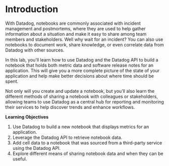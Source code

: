 # Introduction

With Datadog, notebooks are commonly associated with incident management and postmortems, where they are used to help gather information about a situation and make it easy to share among team members and stakeholders. Well why wait for an incident? You can also use notebooks to document work, share knowledge, or even correlate data from Datadog with other sources.

In this lab, you'll learn how to use Datadog and the Datadog API to build a notebook that holds both metric data and software release notes for an application. This will give you a more complete picture of the state of your application and help make better decisions about where time should be spent.

Not only will you create and update a notebook, but you’ll also learn the different methods of sharing a notebook with colleagues or stakeholders, allowing teams to use Datadog as a central hub for reporting and monitoring their services to help discover trends and enhance workflows.

**Learning Objectives**
1. Use Datadog to build a new notebook that displays metrics for an application.
1. Leverage the Datadog API to retrieve notebook data.
1. Add cell data to a notebook that was sourced from a third-party service using the Datadog API.
1. Explore different means of sharing notebook data and when they can be useful.
